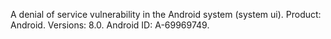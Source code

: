 A denial of service vulnerability in the Android system (system ui). Product: Android. Versions: 8.0. Android ID: A-69969749.